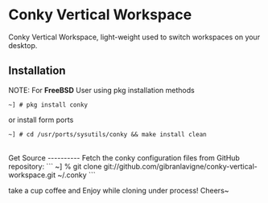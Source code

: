 Conky Vertical Workspace
========================
Conky Vertical Workspace, light-weight used to switch workspaces on your desktop.

Installation
------------
NOTE: For **FreeBSD** User using pkg installation methods

```
~] # pkg install conky
```
or install form ports
```
~] # cd /usr/ports/sysutils/conky && make install clean
```
<br>
Get Source
----------
Fetch the conky configuration files from GitHub repository:
```
~] % git clone git://github.com/gibranlavigne/conky-vertical-workspace.git ~/.conky
```

take a cup coffee and Enjoy while cloning under process! Cheers~
